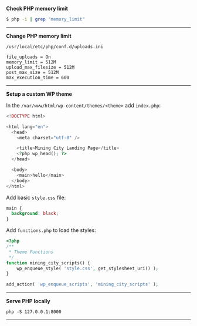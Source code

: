 **Check PHP memory limit**

```bash
$ php -i | grep "memory_limit"
```

---

**Change PHP memory limit**

```
/usr/local/etc/php/conf.d/uploads.ini

file_uploads = On
memory_limit = 512M
upload_max_filesize = 512M
post_max_size = 512M
max_execution_time = 600
```

---

**Setup a custom WP theme**

In the `/var/www/html/wp-content/themes/<theme>` add `index.php`:

```php
<!DOCTYPE html>

<html lang="en">
  <head>
    <meta charset="utf-8" />

    <title>Mining City Landing Page</title>
    <?php wp_head(); ?>
  </head>

  <body>
    <main>hello</main>
  </body>
</html>
```

Add basic `style.css` file:

```css
main {
  background: black;
}
```

Add `functions.php` to load the styles:

```php
<?php
/**
 * Theme Functions
 */
function mining_city_scripts() {
    wp_enqueue_style( 'style.css', get_stylesheet_uri() );
}

add_action( 'wp_enqueue_scripts', 'mining_city_scripts' );
```

---

**Serve PHP locally**

```
php -S 127.0.0.1:8000
```

---
